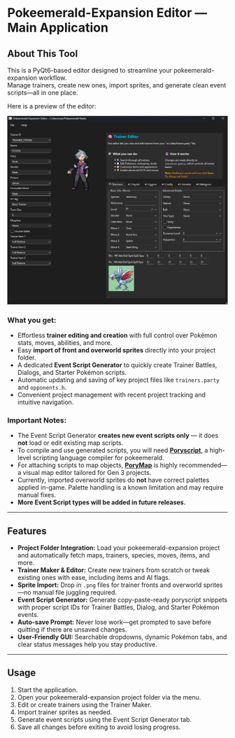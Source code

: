 # Pokeemerald-Expansion Editor — Main Application


## About This Tool

This is a PyQt6-based editor designed to streamline your pokeemerald-expansion workflow.  
Manage trainers, create new ones, import sprites, and generate clean event scripts—all in one place.  

Here is a preview of the editor:

![Editor Preview](Image/preview.png)
### What you get:

- Effortless **trainer editing and creation** with full control over Pokémon stats, moves, abilities, and more.  
- Easy **import of front and overworld sprites** directly into your project folder.  
- A dedicated **Event Script Generator** to quickly create Trainer Battles, Dialogs, and Starter Pokémon scripts.  
- Automatic updating and saving of key project files like `trainers.party` and `opponents.h`.  
- Convenient project management with recent project tracking and intuitive navigation.

### Important Notes:

- The Event Script Generator **creates new event scripts only** — it does **not** load or edit existing map scripts.  
- To compile and use generated scripts, you will need [**Poryscript**](https://github.com/huderlem/poryscript), a high-level scripting language compiler for pokeemerald.  
- For attaching scripts to map objects, [**PoryMap**](https://github.com/huderlem/porymap) is highly recommended—a visual map editor tailored for Gen 3 projects.  
- Currently, imported overworld sprites do **not** have correct palettes applied in-game. Palette handling is a known limitation and may require manual fixes.  
- **More Event Script types will be added in future releases.**

---

## Features

- **Project Folder Integration:** Load your pokeemerald-expansion project and automatically fetch maps, trainers, species, moves, items, and more.  
- **Trainer Maker & Editor:** Create new trainers from scratch or tweak existing ones with ease, including items and AI flags.  
- **Sprite Import:** Drop in `.png` files for trainer fronts and overworld sprites—no manual file juggling required.  
- **Event Script Generator:** Generate copy-paste-ready poryscript snippets with proper script IDs for Trainer Battles, Dialog, and Starter Pokémon events.  
- **Auto-save Prompt:** Never lose work—get prompted to save before quitting if there are unsaved changes.  
- **User-Friendly GUI:** Searchable dropdowns, dynamic Pokémon tabs, and clear status messages help you stay productive.

---

## Usage

1. Start the application.  
2. Open your pokeemerald-expansion project folder via the menu.  
3. Edit or create trainers using the Trainer Maker.  
4. Import trainer sprites as needed.  
5. Generate event scripts using the Event Script Generator tab.  
6. Save all changes before exiting to avoid losing progress.
